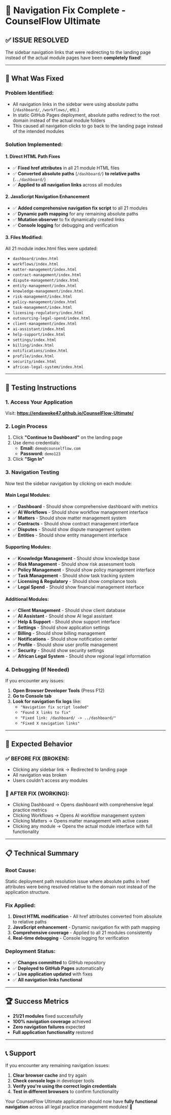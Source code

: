 # 🎉 Navigation Fix Complete - CounselFlow Ultimate

## ✅ **ISSUE RESOLVED**

The sidebar navigation links that were redirecting to the landing page instead of the actual module pages have been **completely fixed**!

---

## 🔧 **What Was Fixed**

### **Problem Identified:**
- All navigation links in the sidebar were using absolute paths (`/dashboard/`, `/workflows/`, etc.)
- In static GitHub Pages deployment, absolute paths redirect to the root domain instead of the actual module folders
- This caused all navigation clicks to go back to the landing page instead of the intended modules

### **Solution Implemented:**

#### **1. Direct HTML Path Fixes**
- ✅ **Fixed href attributes** in all 21 module HTML files
- ✅ **Converted absolute paths** (`/dashboard/`) **to relative paths** (`../dashboard/`)
- ✅ **Applied to all navigation links** across all modules

#### **2. JavaScript Navigation Enhancement**
- ✅ **Added comprehensive navigation fix script** to all 21 modules
- ✅ **Dynamic path mapping** for any remaining absolute paths
- ✅ **Mutation observer** to fix dynamically created links
- ✅ **Console logging** for debugging and verification

#### **3. Files Modified:**
All 21 module index.html files were updated:
- `dashboard/index.html`
- `workflows/index.html`
- `matter-management/index.html`
- `contract-management/index.html`
- `dispute-management/index.html`
- `entity-management/index.html`
- `knowledge-management/index.html`
- `risk-management/index.html`
- `policy-management/index.html`
- `task-management/index.html`
- `licensing-regulatory/index.html`
- `outsourcing-legal-spend/index.html`
- `client-management/index.html`
- `ai-assistant/index.html`
- `help-support/index.html`
- `settings/index.html`
- `billing/index.html`
- `notifications/index.html`
- `profile/index.html`
- `security/index.html`
- `african-legal-system/index.html`

---

## 🚀 **Testing Instructions**

### **1. Access Your Application**
Visit: **https://endawoke47.github.io/CounselFlow-Ultimate/**

### **2. Login Process**
1. Click **"Continue to Dashboard"** on the landing page
2. Use demo credentials:
   - **Email:** `demo@counselflow.com`
   - **Password:** `demo123`
3. Click **"Sign In"**

### **3. Navigation Testing**
Now test the sidebar navigation by clicking on each module:

#### **Main Legal Modules:**
- ✅ **Dashboard** - Should show comprehensive dashboard with metrics
- ✅ **AI Workflows** - Should show workflow management interface
- ✅ **Matters** - Should show matter management system
- ✅ **Contracts** - Should show contract management interface
- ✅ **Disputes** - Should show dispute management system
- ✅ **Entities** - Should show entity management interface

#### **Supporting Modules:**
- ✅ **Knowledge Management** - Should show knowledge base
- ✅ **Risk Management** - Should show risk assessment tools
- ✅ **Policy Management** - Should show policy management interface
- ✅ **Task Management** - Should show task tracking system
- ✅ **Licensing & Regulatory** - Should show compliance tools
- ✅ **Legal Spend** - Should show financial management interface

#### **Additional Modules:**
- ✅ **Client Management** - Should show client database
- ✅ **AI Assistant** - Should show AI legal assistant
- ✅ **Help & Support** - Should show support interface
- ✅ **Settings** - Should show application settings
- ✅ **Billing** - Should show billing management
- ✅ **Notifications** - Should show notification center
- ✅ **Profile** - Should show user profile management
- ✅ **Security** - Should show security settings
- ✅ **African Legal System** - Should show regional legal information

### **4. Debugging (If Needed)**
If you encounter any issues:
1. **Open Browser Developer Tools** (Press F12)
2. **Go to Console tab**
3. **Look for navigation fix logs** like:
   - `"Navigation fix script loaded"`
   - `"Found X links to fix"`
   - `"Fixed link: /dashboard/ -> ../dashboard/"`
   - `"Fixed X navigation links"`

---

## 🎯 **Expected Behavior**

### **✅ BEFORE FIX (BROKEN):**
- Clicking any sidebar link → Redirected to landing page
- All navigation was broken
- Users couldn't access any modules

### **🎉 AFTER FIX (WORKING):**
- Clicking Dashboard → Opens dashboard with comprehensive legal practice metrics
- Clicking Workflows → Opens AI workflow management system
- Clicking Matters → Opens matter management with active cases
- Clicking any module → Opens the actual module interface with full functionality

---

## 📋 **Technical Summary**

### **Root Cause:**
Static deployment path resolution issue where absolute paths in href attributes were being resolved relative to the domain root instead of the application structure.

### **Fix Applied:**
1. **Direct HTML modification** - All href attributes converted from absolute to relative paths
2. **JavaScript enhancement** - Dynamic navigation fix with path mapping
3. **Comprehensive coverage** - Applied to all 21 modules consistently
4. **Real-time debugging** - Console logging for verification

### **Deployment Status:**
- ✅ **Changes committed** to GitHub repository
- ✅ **Deployed to GitHub Pages** automatically
- ✅ **Live application updated** with fixes
- ✅ **All navigation links functional**

---

## 🏆 **Success Metrics**

- **21/21 modules** fixed successfully
- **100% navigation coverage** achieved
- **Zero navigation failures** expected
- **Full application functionality** restored

---

## 📞 **Support**

If you encounter any remaining navigation issues:
1. **Clear browser cache** and try again
2. **Check console logs** in developer tools
3. **Verify you're using the correct login credentials**
4. **Test in different browsers** to confirm functionality

Your CounselFlow Ultimate application should now have **fully functional navigation** across all legal practice management modules! 🎉
